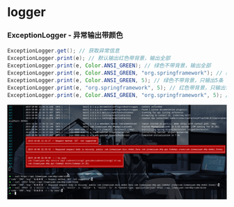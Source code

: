 # logger
### ExceptionLogger - 异常输出带颜色

```java
ExceptionLogger.get(); // 获取异常信息
ExceptionLogger.print(e); // 默认输出红色带背景，输出全部
ExceptionLogger.print(e, Color.ANSI_GREEN); // 绿色不带背景，输出全部
ExceptionLogger.print(e, Color.ANSI_GREEN, "org.springframework"); // 绿色不带背景，只输出包含org.springframework，输出全部
ExceptionLogger.print(e, Color.ANSI_GREEN, 5); // 绿色不带背景，只输出5条
ExceptionLogger.print(e, "org.springframework", 5); // 红色带背景，只输出包含org.springframework，只输出5条
ExceptionLogger.print(e, Color.ANSI_GREEN, "org.springframework", 5); // 绿色不带背景，只输出org.springframework的异常堆栈，只输出5条
```

![](screenshot/DeepinScreenshot_select-area_20191006223746.png)
